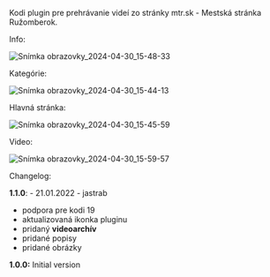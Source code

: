 Kodi plugin pre prehrávanie videí zo stránky mtr.sk - Mestská stránka Ružomberok.

Info:

![Snímka obrazovky_2024-04-30_15-48-33](https://github.com/jastrab/plugin.video.mtr.sk/assets/6190406/28c5f5ed-152d-4de0-98c8-eb030ba68604)


Kategórie:

![Snímka obrazovky_2024-04-30_15-44-13](https://github.com/jastrab/plugin.video.mtr.sk/assets/6190406/b05e832b-5782-4450-bf52-bb826a36a706)


Hlavná stránka:

![Snímka obrazovky_2024-04-30_15-45-59](https://github.com/jastrab/plugin.video.mtr.sk/assets/6190406/a3938bad-d422-400c-af10-0cddfa68651d)

Video:

![Snímka obrazovky_2024-04-30_15-59-57](https://github.com/jastrab/plugin.video.mtr.sk/assets/6190406/4dd68bb9-6a0f-49c2-8ed7-4d08bdbca3fb)


Changelog:

**1.1.0**: - 21.01.2022 - jastrab
- podpora pre kodi 19
- aktualizovaná ikonka pluginu
- pridaný **videoarchív**
- pridané popisy
- pridané obrázky

**1.0.0:**
Initial version
